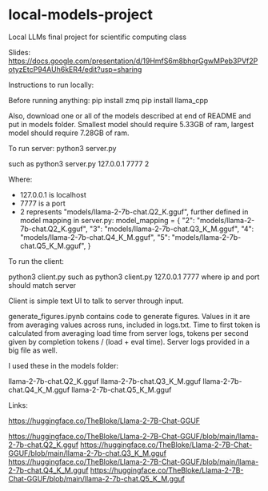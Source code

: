 # local-models-project
Local LLMs final project for scientific computing class

Slides:
https://docs.google.com/presentation/d/19HmfS6m8bhqrGgwMPeb3PVf2PotyzEtcP94AUh6kER4/edit?usp=sharing

Instructions to run locally:


Before running anything:
pip install zmq
pip install llama_cpp

Also, download one or all of the models described at end of README and put in models folder. Smallest model should require 5.33GB of ram, largest model should require 7.28GB of ram.

To run server: 
python3 server.py <ip> <port> <model number>

such as
python3 server.py 127.0.0.1 7777 2

Where:
- 127.0.0.1 is localhost
- 7777 is a port
- 2 represents "models/llama-2-7b-chat.Q2_K.gguf", further defined in model mapping in server.py:
model_mapping = {
        "2": "models/llama-2-7b-chat.Q2_K.gguf",
        "3": "models/llama-2-7b-chat.Q3_K_M.gguf",
        "4": "models/llama-2-7b-chat.Q4_K_M.gguf",
        "5": "models/llama-2-7b-chat.Q5_K_M.gguf",
    }

To run the client:

python3 client.py <ip> <port>
such as
python3 client.py 127.0.0.1 7777
where ip and port should match server

Client is simple text UI to talk to server through input.

generate_figures.ipynb contains code to generate figures. Values in it are from averaging values across runs, included in logs.txt. Time to first token is calculated from averaging load time from server logs, tokens per second given by completion tokens / (load + eval time). Server logs provided in a big file as well.

I used these in the models folder:

llama-2-7b-chat.Q2_K.gguf
llama-2-7b-chat.Q3_K_M.gguf
llama-2-7b-chat.Q4_K_M.gguf
llama-2-7b-chat.Q5_K_M.gguf

Links:

https://huggingface.co/TheBloke/Llama-2-7B-Chat-GGUF

https://huggingface.co/TheBloke/Llama-2-7B-Chat-GGUF/blob/main/llama-2-7b-chat.Q2_K.gguf
https://huggingface.co/TheBloke/Llama-2-7B-Chat-GGUF/blob/main/llama-2-7b-chat.Q3_K_M.gguf
https://huggingface.co/TheBloke/Llama-2-7B-Chat-GGUF/blob/main/llama-2-7b-chat.Q4_K_M.gguf
https://huggingface.co/TheBloke/Llama-2-7B-Chat-GGUF/blob/main/llama-2-7b-chat.Q5_K_M.gguf

